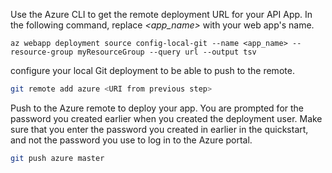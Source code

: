 Use the Azure CLI to get the remote deployment URL for your API App. In the following command, replace *\<app_name>* with your web app's name.

```azurecli
az webapp deployment source config-local-git --name <app_name> --resource-group myResourceGroup --query url --output tsv
```

configure your local Git deployment to be able to push to the remote.

```bash
git remote add azure <URI from previous step>
```

Push to the Azure remote to deploy your app. You are prompted for the password you created earlier when you created the deployment user. Make sure that you enter the password you created in earlier in the quickstart, and not the password you use to log in to the Azure portal.

```bash
git push azure master
```
